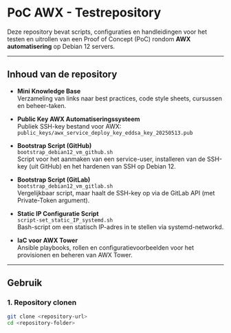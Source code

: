 # PoC AWX - Testrepository

Deze repository bevat scripts, configuraties en handleidingen voor het testen en uitrollen van een Proof of Concept (PoC) rondom **AWX automatisering** op Debian 12 servers.

---

## Inhoud van de repository

- **Mini Knowledge Base**  
  Verzameling van links naar best practices, code style sheets, cursussen en beheer-taken.

- **Public Key AWX Automatiseringssysteem**  
  Publiek SSH-key bestand voor AWX:  
  `public_keys/awx_service_deploy_key_eddsa_key_20250513.pub`

- **Bootstrap Script (GitHub)**  
  `bootstrap_debian12_vm_github.sh`  
  Script voor het aanmaken van een service-user, installeren van de SSH-key (uit GitHub) en het hardenen van SSH op Debian 12.

- **Bootstrap Script (GitLab)**  
  `bootstrap_debian12_vm_gitlab.sh`  
  Vergelijkbaar script, maar haalt de SSH-key op via de GitLab API (met Private-Token argument).

- **Static IP Configuratie Script**  
  `script-set_static_IP_systemd.sh`  
  Bash-script om een statisch IP-adres in te stellen via systemd-networkd.

- **IaC voor AWX Tower**  
  Ansible playbooks, rollen en configuratievoorbeelden voor het provisionen en beheren van AWX Tower.

---

## Gebruik

### 1. Repository clonen

```bash
git clone <repository-url>
cd <repository-folder>
